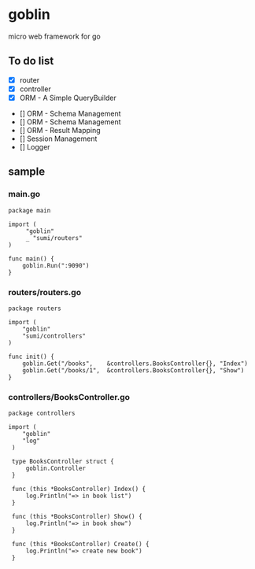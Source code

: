 # goblin
micro web framework for go


## To do list
- [x] router
- [x] controller
- [x] ORM - A Simple QueryBuilder
- [] ORM - Schema Management
- [] ORM - Schema Management
- [] ORM - Result Mapping
- [] Session Management
- [] Logger

## sample
### main.go
```
package main

import (
     "goblin"
     _ "sumi/routers"
)

func main() {
    goblin.Run(":9090")
}

```
### routers/routers.go
```
package routers

import (
    "goblin"
    "sumi/controllers"
)

func init() {
    goblin.Get("/books",    &controllers.BooksController{}, "Index")
    goblin.Get("/books/1",  &controllers.BooksController{}, "Show")
}

```
### controllers/BooksController.go
```
package controllers

import (
    "goblin"
    "log"
 )

 type BooksController struct {
     goblin.Controller
 }

 func (this *BooksController) Index() {
     log.Println("=> in book list")
 }

 func (this *BooksController) Show() {
     log.Println("=> in book show")
 }

 func (this *BooksController) Create() {
     log.Println("=> create new book")
 }

```
